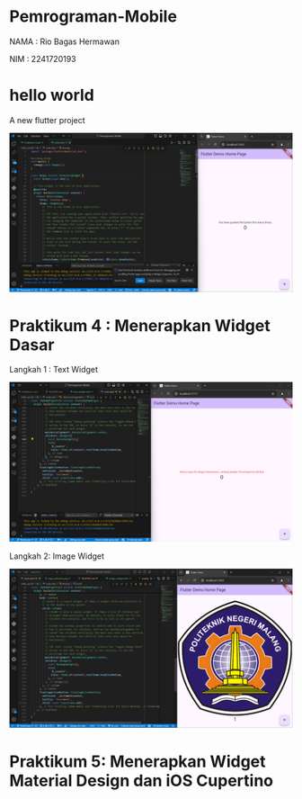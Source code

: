# Pemrograman-Mobile

NAMA     : Rio Bagas Hermawan

NIM      : 2241720193


# hello world

A new flutter project

![Screenshots hello_world](hello_world/images/01.png)

# Praktikum 4 : Menerapkan Widget Dasar

Langkah 1 : Text Widget

![Screenshots Text Widget](hello_world/images/02.png)

Langkah 2: Image Widget

![Screenshots Image Widget](hello_world/images/03.png)

# Praktikum 5: Menerapkan Widget Material Design dan iOS Cupertino


